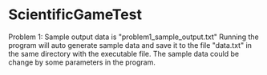 # ScientificGameTest

Problem 1: 
Sample output data is "problem1_sample_output.txt"
Running the program will auto generate sample data and save it to the file "data.txt" in the same directory with the executable file. The sample data could be change by some parameters in the program.